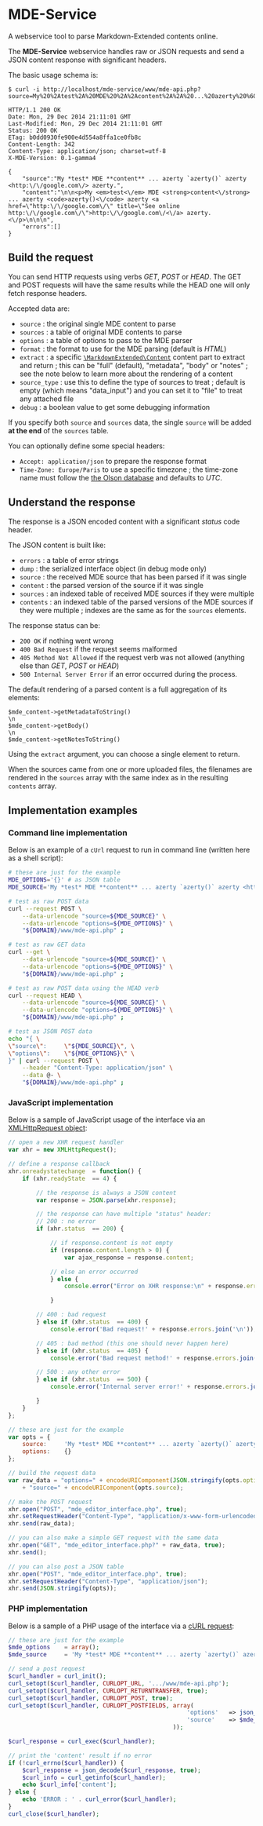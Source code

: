 MDE-Service
===========

A webservice tool to parse Markdown-Extended contents online.

The **MDE-Service** webservice handles raw or JSON requests and send 
a JSON content response with significant headers.

The basic usage schema is:

    $ curl -i http://localhost/mde-service/www/mde-api.php?source=My%20%2Atest%2A%20MDE%20%2A%2Acontent%2A%2A%20...%20azerty%20%60azerty%28%29%60%20azerty%20%3Chttp%3A%2F%2Fgoogle.com%2F%3E%20azerty.

    HTTP/1.1 200 OK
    Date: Mon, 29 Dec 2014 21:11:01 GMT
    Last-Modified: Mon, 29 Dec 2014 21:11:01 GMT
    Status: 200 OK
    ETag: b0dd0930fe900e4d554a8ffa1ce0fb8c
    Content-Length: 342
    Content-Type: application/json; charset=utf-8
    X-MDE-Version: 0.1-gamma4
    
    {
        "source":"My *test* MDE **content** ... azerty `azerty()` azerty <http:\/\/google.com\/> azerty.",
        "content":"\n\n<p>My <em>test<\/em> MDE <strong>content<\/strong> ... azerty <code>azerty()<\/code> azerty <a href=\"http:\/\/google.com\/\" title=\"See online http:\/\/google.com\/\">http:\/\/google.com\/<\/a> azerty.<\/p>\n\n\n",
        "errors":[]
    }


Build the request
-----------------

You can send HTTP requests using verbs *GET*, *POST* or *HEAD*. The GET and POST
requests will have the same results while the HEAD one will only fetch response headers.

Accepted data are:

-   `source` : the original single MDE content to parse
-   `sources` : a table of original MDE contents to parse
-   `options` : a table of options to pass to the MDE parser
-   `format` : the format to use for the MDE parsing (default is *HTML*)
-   `extract` : a specific [`\MarkdownExtended\Content`](http://docs.ateliers-pierrot.fr/markdown-extended/#MarkdownExtended/Content.html) 
    content part to extract and return ; this can be "full" (default), "metadata", "body" or "notes" ;
    see the note below to learn more about the rendering of a content
-   `source_type` : use this to define the type of sources to treat ; default is empty (which means
    "data_input") and you can set it to "file" to treat any attached file
-   `debug` : a boolean value to get some debugging information

If you specify both `source` and `sources` data, the single `source` will be added
**at the end** of the `sources` table.

You can optionally define some special headers:

-   `Accept: application/json` to prepare the response format
-   `Time-Zone: Europe/Paris` to use a specific timezone ; the time-zone name must follow the 
    [the Olson database](https://en.wikipedia.org/wiki/List_of_tz_database_time_zones) and
    defaults to *UTC*.


Understand the response
-----------------------

The response is a JSON encoded content with a significant *status* code header.

The JSON content is built like:

-   `errors` : a table of error strings
-   `dump` : the serialized interface object (in debug mode only)
-   `source` : the received MDE source that has been parsed if it was single
-   `content` : the parsed version of the source if it was single
-   `sources` : an indexed table of received MDE sources if they were multiple
-   `contents` : an indexed table of the parsed versions of the MDE sources if they were multiple ; 
    indexes are the same as for the `sources` elements.

The response status can be:

-   `200 OK` if nothing went wrong
-   `400 Bad Request` if the request seems malformed
-   `405 Method Not Allowed` if the request verb was not allowed (anything else than *GET*, *POST* or *HEAD*)
-   `500 Internal Server Error` if an error occurred during the process.

The default rendering of a parsed content is a full aggregation of its elements:

    $mde_content->getMetadataToString()
    \n
    $mde_content->getBody()
    \n
    $mde_content->getNotesToString()

Using the `extract` argument, you can choose a single element to return.

When the sources came from one or more uploaded files, the filenames are rendered in the `sources` array
with the same index as in the resulting `contents` array.


Implementation examples
-----------------------

### Command line implementation

Below is an example of a `cUrl` request to run in command line (written here as a shell script):

```bash
# these are just for the example
MDE_OPTIONS='{}' # as JSON table
MDE_SOURCE='My *test* MDE **content** ... azerty `azerty()` azerty <http://google.com/> azerty.'

# test as raw POST data
curl --request POST \
    --data-urlencode "source=${MDE_SOURCE}" \
    --data-urlencode "options=${MDE_OPTIONS}" \
    "${DOMAIN}/www/mde-api.php" ;

# test as raw GET data
curl --get \
    --data-urlencode "source=${MDE_SOURCE}" \
    --data-urlencode "options=${MDE_OPTIONS}" \
    "${DOMAIN}/www/mde-api.php" ;

# test as raw POST data using the HEAD verb
curl --request HEAD \
    --data-urlencode "source=${MDE_SOURCE}" \
    --data-urlencode "options=${MDE_OPTIONS}" \
    "${DOMAIN}/www/mde-api.php" ;

# test as JSON POST data
echo "{ \
\"source\":     \"${MDE_SOURCE}\", \
\"options\":    \"${MDE_OPTIONS}\" \
}" | curl --request POST \
    --header "Content-Type: application/json" \
    --data @- \
    "${DOMAIN}/www/mde-api.php" ;
```


### JavaScript implementation

Below is a sample of JavaScript usage of the interface via an [XMLHttpRequest object](http://en.wikipedia.org/wiki/XMLHttpRequest):

```javascript
// open a new XHR request handler
var xhr = new XMLHttpRequest();

// define a response callback
xhr.onreadystatechange  = function() {
    if (xhr.readyState  == 4) {

        // the response is always a JSON content
        var response = JSON.parse(xhr.response);

        // the response can have multiple "status" header:
        // 200 : no error
        if (xhr.status  == 200) {

            // if response.content is not empty
            if (response.content.length > 0) {
                var ajax_response = response.content;

            // else an error occurred
            } else {
                console.error("Error on XHR response:\n" + response.errors.join('\n'));

            }

        // 400 : bad request
        } else if (xhr.status  == 400) {
            console.error('Bad request!' + response.errors.join('\n'));

        // 405 : bad method (this one should never happen here)
        } else if (xhr.status  == 405) {
            console.error('Bad request method!' + response.errors.join('\n'));

        // 500 : any other error
        } else if (xhr.status  == 500) {
            console.error('Internal server error!' + response.errors.join('\n'));

        }
    }
};

// these are just for the example
var opts = {
    source:     'My *test* MDE **content** ... azerty `azerty()` azerty <http://google.com/> azerty.',
    options:    {}
};

// build the request data
var raw_data = "options=" + encodeURIComponent(JSON.stringify(opts.options)) + "&"
    + "source=" + encodeURIComponent(opts.source);

// make the POST request
xhr.open("POST", "mde_editor_interface.php", true);
xhr.setRequestHeader("Content-Type", "application/x-www-form-urlencoded");
xhr.send(raw_data);

// you can also make a simple GET request with the same data
xhr.open("GET", "mde_editor_interface.php?" + raw_data, true);
xhr.send();

// you can also post a JSON table
xhr.open("POST", "mde_editor_interface.php", true);
xhr.setRequestHeader("Content-Type", "application/json");
xhr.send(JSON.stringify(opts));

```


### PHP implementation

Below is a sample of a PHP usage of the interface via a [cURL request](http://php.net/manual/en/book.curl.php):

```php
// these are just for the example
$mde_options    = array();
$mde_source     = 'My *test* MDE **content** ... azerty `azerty()` azerty <http://google.com/> azerty.';

// send a post request
$curl_handler = curl_init();
curl_setopt($curl_handler, CURLOPT_URL, '.../www/mde-api.php');
curl_setopt($curl_handler, CURLOPT_RETURNTRANSFER, true);
curl_setopt($curl_handler, CURLOPT_POST, true);
curl_setopt($curl_handler, CURLOPT_POSTFIELDS, array(
                                                   'options'   => json_encode($mde_options),
                                                   'source'    => $mde_source,
                                               ));

$curl_response = curl_exec($curl_handler);

// print the 'content' result if no error
if (!curl_errno($curl_handler)) {
    $curl_response = json_decode($curl_response, true);
    $curl_info = curl_getinfo($curl_handler);
    echo $curl_info['content'];
} else {
    echo 'ERROR : ' . curl_error($curl_handler);
}
curl_close($curl_handler);
```
